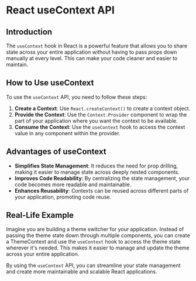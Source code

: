 # React useContext API

## Introduction
The `useContext` hook in React is a powerful feature that allows you to share state across your entire application without having to pass props down manually at every level. This can make your code cleaner and easier to maintain.

## How to Use useContext
To use the `useContext` API, you need to follow these steps:
1. **Create a Context**: Use `React.createContext()` to create a context object.
2. **Provide the Context**: Use the `Context.Provider` component to wrap the part of your application where you want the context to be available.
3. **Consume the Context**: Use the `useContext` hook to access the context value in any component within the provider.

## Advantages of useContext
- **Simplifies State Management**: It reduces the need for prop drilling, making it easier to manage state across deeply nested components.
- **Improves Code Readability**: By centralizing the state management, your code becomes more readable and maintainable.
- **Enhances Reusability**: Contexts can be reused across different parts of your application, promoting code reuse.

## Real-Life Example
Imagine you are building a theme switcher for your application. Instead of passing the theme state down through multiple components, you can create a ThemeContext and use the `useContext` hook to access the theme state wherever it's needed. This makes it easier to manage and update the theme across your entire application.

By using the `useContext` API, you can streamline your state management and create more maintainable and scalable React applications.